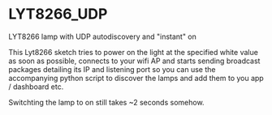 # LYT8266_UDP
LYT8266 lamp with UDP autodiscovery and "instant" on

This Lyt8266 sketch tries to power on the light at the specified white value as
soon as possible, connects to your wifi AP and starts sending broadcast packages
detailing its IP and listening port so you can use the accompanying python 
script to discover the lamps and add them to you app / dashboard etc.

Switchting the lamp to on still takes ~2 seconds somehow.
